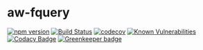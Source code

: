 # aw-fquery

[![npm version](https://badge.fury.io/js/aw-fquery.svg)](https://badge.fury.io/js/aw-fquery) [![Build Status](https://travis-ci.org/afterwriting/aw-fquery.svg?branch=master)](https://travis-ci.org/afterwriting/aw-fquery) [![codecov](https://codecov.io/gh/afterwriting/aw-fquery/branch/master/graph/badge.svg)](https://codecov.io/gh/afterwriting/aw-fquery) [![Known Vulnerabilities](https://snyk.io/test/github/afterwriting/aw-fquery/badge.svg)](https://snyk.io/test/github/afterwriting/aw-fquery) [![Codacy Badge](https://api.codacy.com/project/badge/Grade/4d74413bec474d5eb181eb5443f83259)](https://www.codacy.com/app/ifrost/aw-fquery?utm_source=github.com&amp;utm_medium=referral&amp;utm_content=afterwriting/aw-fquery&amp;utm_campaign=Badge_Grade) [![Greenkeeper badge](https://badges.greenkeeper.io/afterwriting/aw-fquery.svg)](https://greenkeeper.io/)

